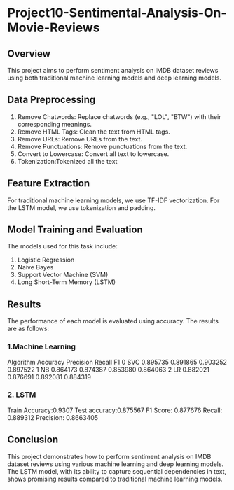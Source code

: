 # Project10-Sentimental-Analysis-On-Movie-Reviews
## Overview
This project aims to perform sentiment analysis on IMDB dataset reviews using both traditional machine learning models and deep learning models.

## Data Preprocessing
1. Remove Chatwords: Replace chatwords (e.g., "LOL", "BTW") with their corresponding meanings.
2. Remove HTML Tags: Clean the text from HTML tags.
3. Remove URLs: Remove URLs from the text.
4. Remove Punctuations: Remove punctuations from the text.
5. Convert to Lowercase: Convert all text to lowercase.
6. Tokenization:Tokenized all the text

## Feature Extraction
For traditional machine learning models, we use TF-IDF vectorization. For the LSTM model, we use tokenization and padding.

## Model Training and Evaluation
The models used for this task include:

1. Logistic Regression
2. Naive Bayes
3. Support Vector Machine (SVM)
4. Long Short-Term Memory (LSTM)

## Results
The performance of each model is evaluated using accuracy. The results are as follows:

### 1.Machine Learning
  Algorithm	 Accuracy	  Precision	  Recall	   F1
0	  SVC	     0.895735	  0.891865	0.903252	0.897522
1	  NB	     0.864173	  0.874387	0.853980	0.864063
2	  LR	     0.882021	  0.876691	0.892081	0.884319

### 2. LSTM
Train Accuracy:0.9307
Test accuracy:0.875567
F1 Score: 0.877676
Recall: 0.889312
Precision: 0.8663405

## Conclusion
This project demonstrates how to perform sentiment analysis on IMDB dataset reviews using various machine learning and deep learning models. The LSTM model, with its ability to capture sequential dependencies in text, shows promising results compared to traditional machine learning models.
